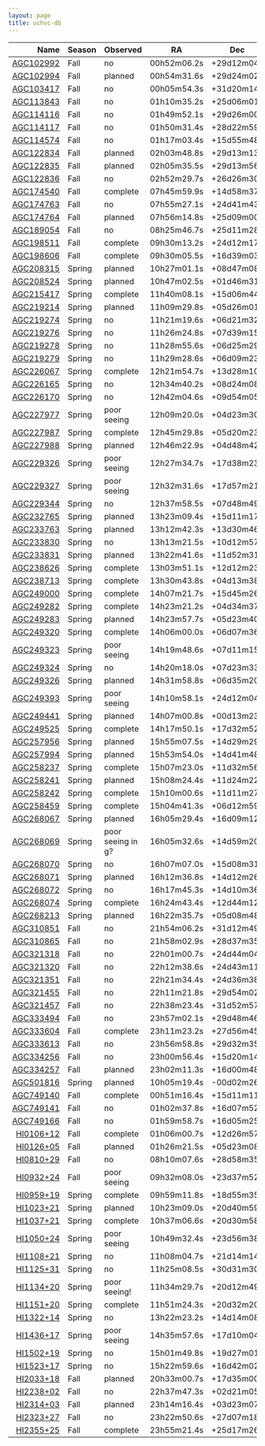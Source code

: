 ```yaml
---
layout: page
title: uchvc-db
--- 
```

|Name|Season|Observed|RA|Dec|
|---:|------|--------|---|---|
|[AGC102992](agc102992)|Fall|<span class="text-danger">no</span>|00h52m06.2s|+29d12m04s|
|[AGC102994](agc102994)|Fall|<span class="text-info">planned</span>|00h54m31.6s|+29d24m02s|
|[AGC103417](agc103417)|Fall|<span class="text-danger">no</span>|00h05m54.3s|+31d20m14s|
|[AGC113843](agc113843)|Fall|<span class="text-danger">no</span>|01h10m35.2s|+25d06m01s|
|[AGC114116](agc114116)|Fall|<span class="text-danger">no</span>|01h49m52.1s|+29d26m00s|
|[AGC114117](agc114117)|Fall|<span class="text-danger">no</span>|01h50m31.4s|+28d22m59s|
|[AGC114574](agc114574)|Fall|<span class="text-danger">no</span>|01h17m03.4s|+15d55m48s|
|[AGC122834](agc122834)|Fall|<span class="text-info">planned</span>|02h03m48.8s|+29d13m13s|
|[AGC122835](agc122835)|Fall|<span class="text-info">planned</span>|02h05m35.5s|+29d13m56s|
|[AGC122836](agc122836)|Fall|<span class="text-danger">no</span>|02h52m29.7s|+26d26m30s|
|[AGC174540](agc174540)|Fall|<span class="text-success">complete</span>|07h45m59.9s|+14d58m37s|
|[AGC174763](agc174763)|Fall|<span class="text-danger">no</span>|07h55m27.1s|+24d41m43s|
|[AGC174764](agc174764)|Fall|<span class="text-info">planned</span>|07h56m14.8s|+25d09m00s|
|[AGC189054](agc189054)|Fall|<span class="text-danger">no</span>|08h25m46.7s|+25d11m28s|
|[AGC198511](agc198511)|Fall|<span class="text-success">complete</span>|09h30m13.2s|+24d12m17s|
|[AGC198606](agc198606)|Fall|<span class="text-success">complete</span>|09h30m05.5s|+16d39m03s|
|[AGC208315](agc208315)|Spring|<span class="text-info">planned</span>|10h27m01.1s|+08d47m08s|
|[AGC208524](agc208524)|Spring|<span class="text-info">planned</span>|10h47m02.5s|+01d46m31s|
|[AGC215417](agc215417)|Spring|<span class="text-success">complete</span>|11h40m08.1s|+15d06m44s|
|[AGC219214](agc219214)|Spring|<span class="text-info">planned</span>|11h09m29.8s|+05d26m01s|
|[AGC219274](agc219274)|Spring|<span class="text-danger">no</span>|11h21m19.6s|+06d21m32s|
|[AGC219276](agc219276)|Spring|<span class="text-danger">no</span>|11h26m24.8s|+07d39m15s|
|[AGC219278](agc219278)|Spring|<span class="text-danger">no</span>|11h28m55.6s|+06d25m29s|
|[AGC219279](agc219279)|Spring|<span class="text-danger">no</span>|11h29m28.6s|+06d09m23s|
|[AGC226067](agc226067)|Spring|<span class="text-success">complete</span>|12h21m54.7s|+13d28m10s|
|[AGC226165](agc226165)|Spring|<span class="text-danger">no</span>|12h34m40.2s|+08d24m08s|
|[AGC226170](agc226170)|Spring|<span class="text-danger">no</span>|12h42m04.6s|+09d54m05s|
|[AGC227977](agc227977)|Spring|<span class="text-warning">poor seeing</span>|12h09m20.0s|+04d23m30s|
|[AGC227987](agc227987)|Spring|<span class="text-success">complete</span>|12h45m29.8s|+05d20m23s|
|[AGC227988](agc227988)|Spring|<span class="text-info">planned</span>|12h46m22.9s|+04d48m42s|
|[AGC229326](agc229326)|Spring|<span class="text-warning">poor seeing</span>|12h27m34.7s|+17d38m23s|
|[AGC229327](agc229327)|Spring|<span class="text-warning">poor seeing</span>|12h32m31.6s|+17d57m21s|
|[AGC229344](agc229344)|Spring|<span class="text-danger">no</span>|12h37m58.5s|+07d48m49s|
|[AGC232765](agc232765)|Spring|<span class="text-info">planned</span>|13h23m09.4s|+15d11m17s|
|[AGC233763](agc233763)|Spring|<span class="text-info">planned</span>|13h12m42.3s|+13d30m46s|
|[AGC233830](agc233830)|Spring|<span class="text-danger">no</span>|13h13m21.5s|+10d12m57s|
|[AGC233831](agc233831)|Spring|<span class="text-info">planned</span>|13h22m41.6s|+11d52m31s|
|[AGC238626](agc238626)|Spring|<span class="text-success">complete</span>|13h03m51.1s|+12d12m23s|
|[AGC238713](agc238713)|Spring|<span class="text-success">complete</span>|13h30m43.8s|+04d13m38s|
|[AGC249000](agc249000)|Spring|<span class="text-success">complete</span>|14h07m21.7s|+15d45m26s|
|[AGC249282](agc249282)|Spring|<span class="text-success">complete</span>|14h23m21.2s|+04d34m37s|
|[AGC249283](agc249283)|Spring|<span class="text-info">planned</span>|14h23m57.7s|+05d23m40s|
|[AGC249320](agc249320)|Spring|<span class="text-success">complete</span>|14h06m00.0s|+06d07m36s|
|[AGC249323](agc249323)|Spring|<span class="text-warning">poor seeing</span>|14h19m48.6s|+07d11m15s|
|[AGC249324](agc249324)|Spring|<span class="text-danger">no</span>|14h20m18.0s|+07d23m33s|
|[AGC249326](agc249326)|Spring|<span class="text-info">planned</span>|14h31m58.8s|+06d35m20s|
|[AGC249393](agc249393)|Spring|<span class="text-warning">poor seeing</span>|14h10m58.1s|+24d12m04s|
|[AGC249441](agc249441)|Spring|<span class="text-info">planned</span>|14h07m00.8s|+00d13m23s|
|[AGC249525](agc249525)|Spring|<span class="text-success">complete</span>|14h17m50.1s|+17d32m52s|
|[AGC257956](agc257956)|Spring|<span class="text-info">planned</span>|15h55m07.5s|+14d29m29s|
|[AGC257994](agc257994)|Spring|<span class="text-info">planned</span>|15h53m54.0s|+14d41m48s|
|[AGC258237](agc258237)|Spring|<span class="text-success">complete</span>|15h07m23.0s|+11d32m56s|
|[AGC258241](agc258241)|Spring|<span class="text-info">planned</span>|15h08m24.4s|+11d24m22s|
|[AGC258242](agc258242)|Spring|<span class="text-success">complete</span>|15h10m00.6s|+11d11m27s|
|[AGC258459](agc258459)|Spring|<span class="text-success">complete</span>|15h04m41.3s|+06d12m59s|
|[AGC268067](agc268067)|Spring|<span class="text-info">planned</span>|16h05m29.4s|+16d09m12s|
|[AGC268069](agc268069)|Spring|<span class="text-warning">poor seeing</span> in g?|16h05m32.6s|+14d59m20s|
|[AGC268070](agc268070)|Spring|<span class="text-danger">no</span>|16h07m07.0s|+15d08m31s|
|[AGC268071](agc268071)|Spring|<span class="text-info">planned</span>|16h12m36.8s|+14d12m26s|
|[AGC268072](agc268072)|Spring|<span class="text-danger">no</span>|16h17m45.3s|+14d10m36s|
|[AGC268074](agc268074)|Spring|<span class="text-success">complete</span>|16h24m43.4s|+12d44m12s|
|[AGC268213](agc268213)|Spring|<span class="text-info">planned</span>|16h22m35.7s|+05d08m48s|
|[AGC310851](agc310851)|Fall|<span class="text-danger">no</span>|21h54m06.2s|+31d12m49s|
|[AGC310865](agc310865)|Fall|<span class="text-danger">no</span>|21h58m02.9s|+28d37m35s|
|[AGC321318](agc321318)|Fall|<span class="text-danger">no</span>|22h01m00.7s|+24d44m04s|
|[AGC321320](agc321320)|Fall|<span class="text-danger">no</span>|22h12m38.6s|+24d43m11s|
|[AGC321351](agc321351)|Fall|<span class="text-danger">no</span>|22h21m34.4s|+24d36m38s|
|[AGC321455](agc321455)|Fall|<span class="text-danger">no</span>|22h11m21.8s|+29d54m02s|
|[AGC321457](agc321457)|Fall|<span class="text-danger">no</span>|22h38m23.4s|+31d52m57s|
|[AGC333494](agc333494)|Fall|<span class="text-danger">no</span>|23h57m02.1s|+29d48m46s|
|[AGC333604](agc333604)|Fall|<span class="text-success">complete</span>|23h11m23.2s|+27d56m45s|
|[AGC333613](agc333613)|Fall|<span class="text-danger">no</span>|23h56m58.8s|+29d32m35s|
|[AGC334256](agc334256)|Fall|<span class="text-danger">no</span>|23h00m56.4s|+15d20m14s|
|[AGC334257](agc334257)|Fall|<span class="text-info">planned</span>|23h02m11.3s|+16d00m48s|
|[AGC501816](agc501816)|Spring|<span class="text-info">planned</span>|10h05m19.4s|-00d02m26s|
|[AGC749140](agc749140)|Fall|<span class="text-success">complete</span>|00h51m16.4s|+15d11m11s|
|[AGC749141](agc749141)|Fall|<span class="text-danger">no</span>|01h02m37.8s|+16d07m52s|
|[AGC749166](agc749166)|Fall|<span class="text-danger">no</span>|01h59m58.7s|+16d05m25s|
|[HI0106+12](hi0106+12)|Fall|<span class="text-success">complete</span>|01h06m00.7s|+12d26m57s|
|[HI0126+05](hi0126+05)|Fall|<span class="text-info">planned</span>|01h26m21.5s|+05d23m08s|
|[HI0810+29](hi0810+29)|Fall|<span class="text-danger">no</span>|08h10m07.6s|+28d58m35s|
|[HI0932+24](hi0932+24)|Fall|<span class="text-warning">poor seeing</span>|09h32m08.0s|+23d37m52s|
|[HI0959+19](hi0959+19)|Spring|<span class="text-success">complete</span>|09h59m11.8s|+18d55m35s|
|[HI1023+21](hi1023+21)|Spring|<span class="text-info">planned</span>|10h23m09.0s|+20d40m59s|
|[HI1037+21](hi1037+21)|Spring|<span class="text-success">complete</span>|10h37m06.6s|+20d30m58s|
|[HI1050+24](hi1050+24)|Spring|<span class="text-warning">poor seeing</span>|10h49m32.4s|+23d56m38s|
|[HI1108+21](hi1108+21)|Spring|<span class="text-danger">no</span>|11h08m04.7s|+21d14m14s|
|[HI1125+31](hi1125+31)|Spring|<span class="text-danger">no</span>|11h25m08.5s|+30d31m30s|
|[HI1134+20](hi1134+20)|Spring|<span class="text-warning">poor seeing</span>!|11h34m29.7s|+20d12m49s|
|[HI1151+20](hi1151+20)|Spring|<span class="text-success">complete</span>|11h51m24.3s|+20d32m20s|
|[HI1322+14](hi1322+14)|Spring|<span class="text-danger">no</span>|13h22m23.2s|+14d14m08s|
|[HI1436+17](hi1436+17)|Spring|<span class="text-warning">poor seeing</span>|14h35m57.6s|+17d10m04s|
|[HI1502+19](hi1502+19)|Spring|<span class="text-danger">no</span>|15h01m49.8s|+19d27m01s|
|[HI1523+17](hi1523+17)|Spring|<span class="text-danger">no</span>|15h22m59.6s|+16d42m02s|
|[HI2033+18](hi2033+18)|Fall|<span class="text-info">planned</span>|20h33m00.7s|+17d35m00s|
|[HI2238+02](hi2238+02)|Fall|<span class="text-danger">no</span>|22h37m47.3s|+02d21m05s|
|[HI2314+03](hi2314+03)|Fall|<span class="text-info">planned</span>|23h14m16.4s|+03d23m07s|
|[HI2323+27](hi2323+27)|Fall|<span class="text-danger">no</span>|23h22m50.6s|+27d07m18s|
|[HI2355+25](hi2355+25)|Fall|<span class="text-success">complete</span>|23h55m21.4s|+25d17m26s|
